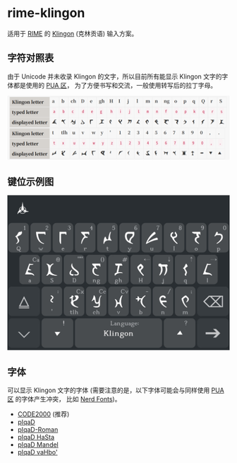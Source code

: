 # rime-klingon

适用于 [RIME] 的 [Klingon] (克林贡语) 输入方案。

[RIME]: https://rime.im
[Klingon]: https://en.wikipedia.org/wiki/Klingon_language

## 字符对照表

由于 Unicode 并未收录 Klingon 的文字，所以目前所有能显示 Klingon 文字的字体都是使用的 [PUA 区]，
为了方便书写和交流，一般使用转写后的拉丁字母。

![mapping]

[PUA 区]: https://en.wikipedia.org/wiki/Private_Use_Areas
[mapping]: img/mapping.png

## 键位示例图

![Android - TRIME]

[Android - TRIME]: img/trime.jpg

## 字体

可以显示 Klingon 文字的字体 (需要注意的是，以下字体可能会与同样使用 [PUA 区] 的字体产生冲突，
比如 [Nerd Fonts])。

+ [CODE2000] (推荐)
+ [pIqaD]
+ [pIqaD-Roman]
+ [pIqaD HaSta]
+ [pIqaD Mandel]
+ [pIqaD vaHbo']

[Nerd Fonts]: https://www.nerdfonts.com
[CODE2000]: https://code2001.com/code2000_page.htm
[pIqaD]: https://hol.kag.org/media/zip/pIqaD.zip
[pIqaD-Roman]: https://hol.kag.org/page/piqadsupport.html
[pIqaD HaSta]: https://www.evertype.com/fonts/tlh/klingon-piqad-hasta.zip
[pIqaD Mandel]: https://www.evertype.com/fonts/tlh/klingon-piqad-mandel.zip
[pIqaD vaHbo']: https://www.evertype.com/fonts/tlh/klingon-piqad-vahbo'.zip
